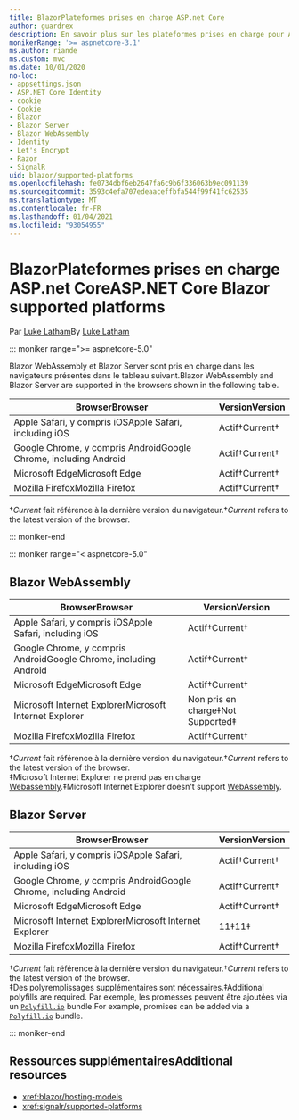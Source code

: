 ```yaml
---
title: BlazorPlateformes prises en charge ASP.net Core
author: guardrex
description: En savoir plus sur les plateformes prises en charge pour ASP.NET Core Blazor .
monikerRange: '>= aspnetcore-3.1'
ms.author: riande
ms.custom: mvc
ms.date: 10/01/2020
no-loc:
- appsettings.json
- ASP.NET Core Identity
- cookie
- Cookie
- Blazor
- Blazor Server
- Blazor WebAssembly
- Identity
- Let's Encrypt
- Razor
- SignalR
uid: blazor/supported-platforms
ms.openlocfilehash: fe0734dbf6eb2647fa6c9b6f336063b9ec091139
ms.sourcegitcommit: 3593c4efa707edeaaceffbfa544f99f41fc62535
ms.translationtype: MT
ms.contentlocale: fr-FR
ms.lasthandoff: 01/04/2021
ms.locfileid: "93054955"
---
```

# <a name="aspnet-core-no-locblazor-supported-platforms"></a><span data-ttu-id="a138e-103">BlazorPlateformes prises en charge ASP.net Core</span><span class="sxs-lookup"><span data-stu-id="a138e-103">ASP.NET Core Blazor supported platforms</span></span>

<span data-ttu-id="a138e-104">Par [Luke Latham](https://github.com/guardrex)</span><span class="sxs-lookup"><span data-stu-id="a138e-104">By [Luke Latham](https://github.com/guardrex)</span></span>

::: moniker range=">= aspnetcore-5.0"

<span data-ttu-id="a138e-105">Blazor WebAssembly et Blazor Server sont pris en charge dans les navigateurs présentés dans le tableau suivant.</span><span class="sxs-lookup"><span data-stu-id="a138e-105">Blazor WebAssembly and Blazor Server are supported in the browsers shown in the following table.</span></span>

| <span data-ttu-id="a138e-106">Browser</span><span class="sxs-lookup"><span data-stu-id="a138e-106">Browser</span></span>                          | <span data-ttu-id="a138e-107">Version</span><span class="sxs-lookup"><span data-stu-id="a138e-107">Version</span></span>         |
| -------------------------------- | --------------- |
| <span data-ttu-id="a138e-108">Apple Safari, y compris iOS</span><span class="sxs-lookup"><span data-stu-id="a138e-108">Apple Safari, including iOS</span></span>      | <span data-ttu-id="a138e-109">Actif&dagger;</span><span class="sxs-lookup"><span data-stu-id="a138e-109">Current&dagger;</span></span> |
| <span data-ttu-id="a138e-110">Google Chrome, y compris Android</span><span class="sxs-lookup"><span data-stu-id="a138e-110">Google Chrome, including Android</span></span> | <span data-ttu-id="a138e-111">Actif&dagger;</span><span class="sxs-lookup"><span data-stu-id="a138e-111">Current&dagger;</span></span> |
| <span data-ttu-id="a138e-112">Microsoft Edge</span><span class="sxs-lookup"><span data-stu-id="a138e-112">Microsoft Edge</span></span>                   | <span data-ttu-id="a138e-113">Actif&dagger;</span><span class="sxs-lookup"><span data-stu-id="a138e-113">Current&dagger;</span></span> |
| <span data-ttu-id="a138e-114">Mozilla Firefox</span><span class="sxs-lookup"><span data-stu-id="a138e-114">Mozilla Firefox</span></span>                  | <span data-ttu-id="a138e-115">Actif&dagger;</span><span class="sxs-lookup"><span data-stu-id="a138e-115">Current&dagger;</span></span> |  

<span data-ttu-id="a138e-116">&dagger;*Current* fait référence à la dernière version du navigateur.</span><span class="sxs-lookup"><span data-stu-id="a138e-116">&dagger;*Current* refers to the latest version of the browser.</span></span>  

::: moniker-end

::: moniker range="< aspnetcore-5.0"

## Blazor WebAssembly

| <span data-ttu-id="a138e-117">Browser</span><span class="sxs-lookup"><span data-stu-id="a138e-117">Browser</span></span>                          | <span data-ttu-id="a138e-118">Version</span><span class="sxs-lookup"><span data-stu-id="a138e-118">Version</span></span>               |
| -------------------------------- | --------------------- |
| <span data-ttu-id="a138e-119">Apple Safari, y compris iOS</span><span class="sxs-lookup"><span data-stu-id="a138e-119">Apple Safari, including iOS</span></span>      | <span data-ttu-id="a138e-120">Actif&dagger;</span><span class="sxs-lookup"><span data-stu-id="a138e-120">Current&dagger;</span></span>       |
| <span data-ttu-id="a138e-121">Google Chrome, y compris Android</span><span class="sxs-lookup"><span data-stu-id="a138e-121">Google Chrome, including Android</span></span> | <span data-ttu-id="a138e-122">Actif&dagger;</span><span class="sxs-lookup"><span data-stu-id="a138e-122">Current&dagger;</span></span>       |
| <span data-ttu-id="a138e-123">Microsoft Edge</span><span class="sxs-lookup"><span data-stu-id="a138e-123">Microsoft Edge</span></span>                   | <span data-ttu-id="a138e-124">Actif&dagger;</span><span class="sxs-lookup"><span data-stu-id="a138e-124">Current&dagger;</span></span>       |
| <span data-ttu-id="a138e-125">Microsoft Internet Explorer</span><span class="sxs-lookup"><span data-stu-id="a138e-125">Microsoft Internet Explorer</span></span>      | <span data-ttu-id="a138e-126">Non pris en charge&Dagger;</span><span class="sxs-lookup"><span data-stu-id="a138e-126">Not Supported&Dagger;</span></span> |
| <span data-ttu-id="a138e-127">Mozilla Firefox</span><span class="sxs-lookup"><span data-stu-id="a138e-127">Mozilla Firefox</span></span>                  | <span data-ttu-id="a138e-128">Actif&dagger;</span><span class="sxs-lookup"><span data-stu-id="a138e-128">Current&dagger;</span></span>       |  

<span data-ttu-id="a138e-129">&dagger;*Current* fait référence à la dernière version du navigateur.</span><span class="sxs-lookup"><span data-stu-id="a138e-129">&dagger;*Current* refers to the latest version of the browser.</span></span>  
<span data-ttu-id="a138e-130">&Dagger;Microsoft Internet Explorer ne prend pas en charge [Webassembly](https://webassembly.org).</span><span class="sxs-lookup"><span data-stu-id="a138e-130">&Dagger;Microsoft Internet Explorer doesn't support [WebAssembly](https://webassembly.org).</span></span>

## Blazor Server

| <span data-ttu-id="a138e-131">Browser</span><span class="sxs-lookup"><span data-stu-id="a138e-131">Browser</span></span>                          | <span data-ttu-id="a138e-132">Version</span><span class="sxs-lookup"><span data-stu-id="a138e-132">Version</span></span>         |
| -------------------------------- | --------------- |
| <span data-ttu-id="a138e-133">Apple Safari, y compris iOS</span><span class="sxs-lookup"><span data-stu-id="a138e-133">Apple Safari, including iOS</span></span>      | <span data-ttu-id="a138e-134">Actif&dagger;</span><span class="sxs-lookup"><span data-stu-id="a138e-134">Current&dagger;</span></span> |
| <span data-ttu-id="a138e-135">Google Chrome, y compris Android</span><span class="sxs-lookup"><span data-stu-id="a138e-135">Google Chrome, including Android</span></span> | <span data-ttu-id="a138e-136">Actif&dagger;</span><span class="sxs-lookup"><span data-stu-id="a138e-136">Current&dagger;</span></span> |
| <span data-ttu-id="a138e-137">Microsoft Edge</span><span class="sxs-lookup"><span data-stu-id="a138e-137">Microsoft Edge</span></span>                   | <span data-ttu-id="a138e-138">Actif&dagger;</span><span class="sxs-lookup"><span data-stu-id="a138e-138">Current&dagger;</span></span> |
| <span data-ttu-id="a138e-139">Microsoft Internet Explorer</span><span class="sxs-lookup"><span data-stu-id="a138e-139">Microsoft Internet Explorer</span></span>      | <span data-ttu-id="a138e-140">11&Dagger;</span><span class="sxs-lookup"><span data-stu-id="a138e-140">11&Dagger;</span></span>      |
| <span data-ttu-id="a138e-141">Mozilla Firefox</span><span class="sxs-lookup"><span data-stu-id="a138e-141">Mozilla Firefox</span></span>                  | <span data-ttu-id="a138e-142">Actif&dagger;</span><span class="sxs-lookup"><span data-stu-id="a138e-142">Current&dagger;</span></span> |

<span data-ttu-id="a138e-143">&dagger;*Current* fait référence à la dernière version du navigateur.</span><span class="sxs-lookup"><span data-stu-id="a138e-143">&dagger;*Current* refers to the latest version of the browser.</span></span>  
<span data-ttu-id="a138e-144">&Dagger;Des polyremplissages supplémentaires sont nécessaires.</span><span class="sxs-lookup"><span data-stu-id="a138e-144">&Dagger;Additional polyfills are required.</span></span> <span data-ttu-id="a138e-145">Par exemple, les promesses peuvent être ajoutées via un [`Polyfill.io`](https://polyfill.io/v3/) bundle.</span><span class="sxs-lookup"><span data-stu-id="a138e-145">For example, promises can be added via a [`Polyfill.io`](https://polyfill.io/v3/) bundle.</span></span>

::: moniker-end

## <a name="additional-resources"></a><span data-ttu-id="a138e-146">Ressources supplémentaires</span><span class="sxs-lookup"><span data-stu-id="a138e-146">Additional resources</span></span>

* <xref:blazor/hosting-models>
* <xref:signalr/supported-platforms>
